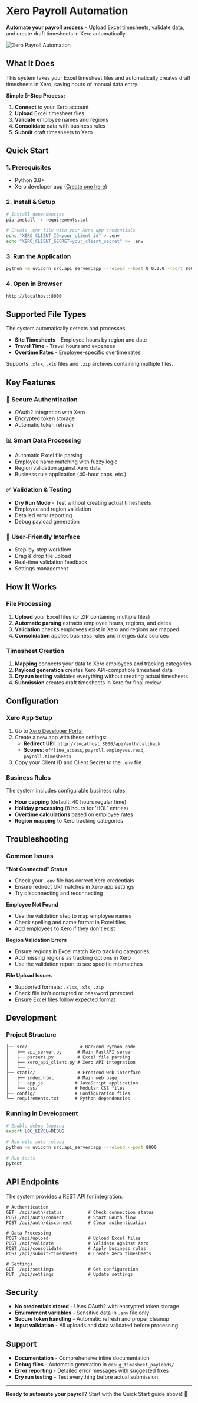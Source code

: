 # Xero Payroll Automation

**Automate your payroll process** - Upload Excel timesheets, validate data, and create draft timesheets in Xero automatically.

![Xero Payroll Automation](https://img.shields.io/badge/Status-Production%20Ready-brightgreen)

## What It Does

This system takes your Excel timesheet files and automatically creates draft timesheets in Xero, saving hours of manual data entry.

**Simple 5-Step Process:**
1. **Connect** to your Xero account
2. **Upload** Excel timesheet files 
3. **Validate** employee names and regions
4. **Consolidate** data with business rules
5. **Submit** draft timesheets to Xero

## Quick Start

### 1. Prerequisites
- Python 3.8+
- Xero developer app ([Create one here](https://developer.xero.com/))

### 2. Install & Setup
```bash
# Install dependencies
pip install -r requirements.txt

# Create .env file with your Xero app credentials
echo "XERO_CLIENT_ID=your_client_id" > .env
echo "XERO_CLIENT_SECRET=your_client_secret" >> .env
```

### 3. Run the Application
```bash
python -m uvicorn src.api_server:app --reload --host 0.0.0.0 --port 8000
```

### 4. Open in Browser
```
http://localhost:8000
```

## Supported File Types

The system automatically detects and processes:

- **Site Timesheets** - Employee hours by region and date
- **Travel Time** - Travel hours and expenses  
- **Overtime Rates** - Employee-specific overtime rates

Supports `.xlsx`, `.xls` files and `.zip` archives containing multiple files.

## Key Features

### 🔐 Secure Authentication
- OAuth2 integration with Xero
- Encrypted token storage
- Automatic token refresh

### 📊 Smart Data Processing
- Automatic Excel file parsing
- Employee name matching with fuzzy logic
- Region validation against Xero data
- Business rule application (40-hour caps, etc.)

### ✅ Validation & Testing
- **Dry Run Mode** - Test without creating actual timesheets
- Employee and region validation
- Detailed error reporting
- Debug payload generation

### 🎯 User-Friendly Interface
- Step-by-step workflow
- Drag & drop file upload
- Real-time validation feedback
- Settings management

## How It Works

### File Processing
1. **Upload** your Excel files (or ZIP containing multiple files)
2. **Automatic parsing** extracts employee hours, regions, and dates
3. **Validation** checks employees exist in Xero and regions are mapped
4. **Consolidation** applies business rules and merges data sources

### Timesheet Creation
1. **Mapping** connects your data to Xero employees and tracking categories
2. **Payload generation** creates Xero API-compatible timesheet data
3. **Dry run testing** validates everything without creating actual timesheets
4. **Submission** creates draft timesheets in Xero for final review

## Configuration

### Xero App Setup
1. Go to [Xero Developer Portal](https://developer.xero.com/)
2. Create a new app with these settings:
   - **Redirect URI**: `http://localhost:8000/api/auth/callback`
   - **Scopes**: `offline_access`, `payroll.employees.read`, `payroll.timesheets`
3. Copy your Client ID and Client Secret to the `.env` file

### Business Rules
The system includes configurable business rules:
- **Hour capping** (default: 40 hours regular time)
- **Holiday processing** (8 hours for 'HOL' entries)
- **Overtime calculations** based on employee rates
- **Region mapping** to Xero tracking categories

## Troubleshooting

### Common Issues

**"Not Connected" Status**
- Check your `.env` file has correct Xero credentials
- Ensure redirect URI matches in Xero app settings
- Try disconnecting and reconnecting

**Employee Not Found**
- Use the validation step to map employee names
- Check spelling and name format in Excel files
- Add employees to Xero if they don't exist

**Region Validation Errors**
- Ensure regions in Excel match Xero tracking categories
- Add missing regions as tracking options in Xero
- Use the validation report to see specific mismatches

**File Upload Issues**
- Supported formats: `.xlsx`, `.xls`, `.zip`
- Check file isn't corrupted or password protected
- Ensure Excel files follow expected format

## Development

### Project Structure
```
├── src/                    # Backend Python code
│   ├── api_server.py      # Main FastAPI server
│   ├── parsers.py         # Excel file parsing
│   ├── xero_api_client.py # Xero API integration
│   └── ...
├── static/                # Frontend web interface
│   ├── index.html         # Main web page
│   ├── app.js            # JavaScript application
│   └── css/              # Modular CSS files
├── config/               # Configuration files
└── requirements.txt      # Python dependencies
```

### Running in Development
```bash
# Enable debug logging
export LOG_LEVEL=DEBUG

# Run with auto-reload
python -m uvicorn src.api_server:app --reload --port 8000

# Run tests
pytest
```

## API Endpoints

The system provides a REST API for integration:

```http
# Authentication
GET  /api/auth/status          # Check connection status
POST /api/auth/connect         # Start OAuth flow
POST /api/auth/disconnect      # Clear authentication

# Data Processing  
POST /api/upload               # Upload Excel files
POST /api/validate             # Validate against Xero
POST /api/consolidate          # Apply business rules
POST /api/submit-timesheets    # Create Xero timesheets

# Settings
GET  /api/settings             # Get configuration
PUT  /api/settings             # Update settings
```

## Security

- **No credentials stored** - Uses OAuth2 with encrypted token storage
- **Environment variables** - Sensitive data in `.env` file only
- **Secure token handling** - Automatic refresh and proper cleanup
- **Input validation** - All uploads and data validated before processing

## Support

- **Documentation** - Comprehensive inline documentation
- **Debug files** - Automatic generation in `debug_timesheet_payloads/`
- **Error reporting** - Detailed error messages with suggested fixes
- **Dry run testing** - Test everything before actual submission

---

**Ready to automate your payroll?** Start with the Quick Start guide above! 🚀
